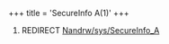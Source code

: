 +++
title = 'SecureInfo A(1)'
+++

1.  REDIRECT
    [Nandrw/sys/SecureInfo_A](Nandrw/sys/SecureInfo_A "wikilink")